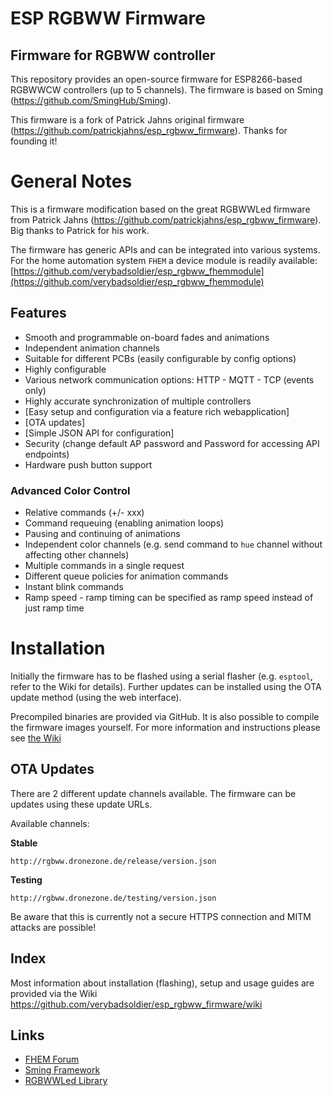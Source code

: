 # ESP RGBWW Firmware
## Firmware for RGBWW controller
This repository provides an open-source firmware for ESP8266-based RGBWWCW controllers (up to 5 channels). The firmware is based on Sming (https://github.com/SmingHub/Sming).

This firmware is a fork of Patrick Jahns original firmware (https://github.com/patrickjahns/esp_rgbww_firmware). Thanks for founding it!

# General Notes
This is a firmware modification based on the great RGBWWLed firmware from Patrick Jahns (https://github.com/patrickjahns/esp_rgbww_firmware). Big thanks to Patrick for his work.

The firmware has generic APIs and can be integrated into various systems. For the home automation system `FHEM` a device module is readily available:
[https://github.com/verybadsoldier/esp_rgbww_fhemmodule](https://github.com/verybadsoldier/esp_rgbww_fhemmodule)


## Features
 * Smooth and programmable on-board fades and animations
 * Independent animation channels
 * Suitable for different PCBs (easily configurable by config options)
 * Highly configurable
 * Various network communication options: HTTP - MQTT - TCP (events only)
 * Highly accurate synchronization of multiple controllers
 * [Easy setup and configuration via a feature rich webapplication]
 * [OTA updates]
 * [Simple JSON API for configuration]
 * Security (change default AP password and Password for accessing API endpoints)
 * Hardware push button support
 
### Advanced Color Control
* Relative commands (+/- xxx)
* Command requeuing (enabling animation loops)
* Pausing and continuing of animations
* Independent color channels (e.g. send command to `hue` channel without affecting other channels)
* Multiple commands in a single request
* Different queue policies for animation commands
* Instant blink commands
* Ramp speed - ramp timing can be specified as ramp speed instead of just ramp time

# Installation
Initially the firmware has to be flashed using a serial flasher (e.g. `esptool`, refer to the Wiki for details). Further updates can be installed using the OTA update method (using the web interface).

Precompiled binaries are provided via GitHub. It is also possible to compile the firmware images yourself. 
For more information and instructions please see [the Wiki](https://github.com/verybadsoldier/esp_rgbww_firmware/wiki/1.1-Flashing)

## OTA Updates 

There are 2 different update channels available. The firmware can be updates using these update URLs.

Available channels:

**Stable**

`http://rgbww.dronezone.de/release/version.json`

**Testing**

`http://rgbww.dronezone.de/testing/version.json`

Be aware that this is currently not a secure HTTPS connection and MITM attacks are possible!

## Index
Most information about installation (flashing), setup and usage guides are provided via the Wiki
https://github.com/verybadsoldier/esp_rgbww_firmware/wiki


## Links

- [FHEM Forum](https://forum.fhem.de/index.php?topic=70738.0)
- [Sming Framework](https://github.com/SmingHub/Sming)
- [RGBWWLed Library](https://github.com/verybadsoldier/RGBWWLed)

